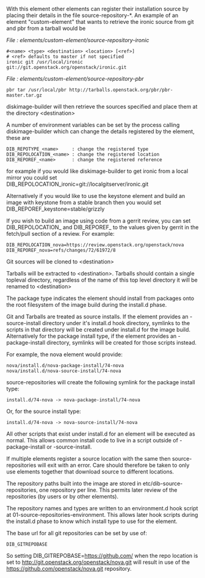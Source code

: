 With this element other elements can register their installation source by
placing their details in the file source-repository-\*. An example
of an element "custom-element" that wants to retrieve the ironic source
from git and pbr from a tarball would be

*File : elements/custom-element/source-repository-ironic*

    #<name> <type> <destination> <location> [<ref>]
    # <ref> defaults to master if not specified
    ironic git /usr/local/ironic git://git.openstack.org/openstack/ironic.git

*File : elements/custom-element/source-repository-pbr*

    pbr tar /usr/local/pbr http://tarballs.openstack.org/pbr/pbr-master.tar.gz

diskimage-builder will then retrieve the sources specified and place them
at the directory \<destination\>

A number of environment variables can be set by the process calling
diskimage-builder which can change the details registered by the element, these are

    DIB_REPOTYPE_<name>     : change the registered type
    DIB_REPOLOCATION_<name> : change the registered location
    DIB_REPOREF_<name>      : change the registered reference

for example if you would like diskimage-builder to get ironic from a local
mirror you could set DIB_REPOLOCATION_ironic=git://localgitserver/ironic.git

Alternatively if you would like to use the keystone element and build an image with
keystone from a stable branch then you would set DIB_REPOREF_keystone=stable/grizzly

If you wish to build an image using code from a gerrit review, you can set 
DIB_REPOLOCATION_<name> and DIB_REPOREF_<name> to the values given by gerrit in the
fetch/pull section of a review. For example:

    DIB_REPOLOCATION_nova=https://review.openstack.org/openstack/nova
    DIB_REPOREF_nova=refs/changes/72/61972/8

Git sources will be cloned to \<destination\>

Tarballs will be extracted to \<destination\>. Tarballs should contain a
single topleval directory, regardless of the name of this top level directory
it will be renamed to \<destination\>

The package type indicates the element should install from packages onto the
root filesystem of the image build during the install.d phase.

Git and Tarballs are treated as source installs.  If the element provides an
<element-name>-source-install directory under it's install.d hook directory,
symlinks to the scripts in that directory will be created under install.d for
the image build.  Alternatively for the package install type, if the element
provides an <element-name>-package-install directory, symlinks will be created
for those scripts instead.

For example, the nova element would provide:

    nova/install.d/nova-package-install/74-nova
    nova/install.d/nova-source-install/74-nova

source-repositories will create the following symlink for the package install
type:

    install.d/74-nova -> nova-package-install/74-nova

Or, for the source install type:

    install.d/74-nova -> nova-source-install/74-nova

All other scripts that exist under install.d for an element will be executed as
normal. This allows common install code to live in a script outside of
<element-name>-package-install or <element-name>-source-install.

If multiple elements register a source location with the same <destination>
then source-repositories will exit with an error. Care should therefore be taken
to only use elements together that download source to different locations.

The repository paths built into the image are stored in
etc/dib-source-repositories, one repository per line. This permits later review
of the repositories (by users or by other elements).

The repository names and types are written to an environment.d hook script at
01-source-repositories-environment. This allows later hook scripts during the
install.d phase to know which install type to use for the element.

The base url for all git repositories can be set by use of:

    DIB_GITREPOBASE

So setting DIB\_GITREPOBASE=https://github.com/ when the repo location is set
to http://git.openstack.org/openstack/nova.git will result in use of the
https://github.com/openstack/nova.git repository.
